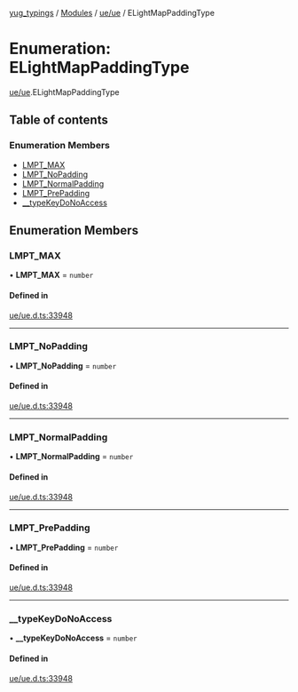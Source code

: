 [yug_typings](../README.md) / [Modules](../modules.md) / [ue/ue](../modules/ue_ue.md) / ELightMapPaddingType

# Enumeration: ELightMapPaddingType

[ue/ue](../modules/ue_ue.md).ELightMapPaddingType

## Table of contents

### Enumeration Members

- [LMPT\_MAX](ue_ue.ELightMapPaddingType.md#lmpt_max)
- [LMPT\_NoPadding](ue_ue.ELightMapPaddingType.md#lmpt_nopadding)
- [LMPT\_NormalPadding](ue_ue.ELightMapPaddingType.md#lmpt_normalpadding)
- [LMPT\_PrePadding](ue_ue.ELightMapPaddingType.md#lmpt_prepadding)
- [\_\_typeKeyDoNoAccess](ue_ue.ELightMapPaddingType.md#__typekeydonoaccess)

## Enumeration Members

### LMPT\_MAX

• **LMPT\_MAX** = `number`

#### Defined in

[ue/ue.d.ts:33948](https://github.com/YugMetaverse/yug_typings/blob/b7d9b19/ue/ue.d.ts#L33948)

___

### LMPT\_NoPadding

• **LMPT\_NoPadding** = `number`

#### Defined in

[ue/ue.d.ts:33948](https://github.com/YugMetaverse/yug_typings/blob/b7d9b19/ue/ue.d.ts#L33948)

___

### LMPT\_NormalPadding

• **LMPT\_NormalPadding** = `number`

#### Defined in

[ue/ue.d.ts:33948](https://github.com/YugMetaverse/yug_typings/blob/b7d9b19/ue/ue.d.ts#L33948)

___

### LMPT\_PrePadding

• **LMPT\_PrePadding** = `number`

#### Defined in

[ue/ue.d.ts:33948](https://github.com/YugMetaverse/yug_typings/blob/b7d9b19/ue/ue.d.ts#L33948)

___

### \_\_typeKeyDoNoAccess

• **\_\_typeKeyDoNoAccess** = `number`

#### Defined in

[ue/ue.d.ts:33948](https://github.com/YugMetaverse/yug_typings/blob/b7d9b19/ue/ue.d.ts#L33948)

